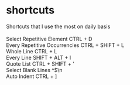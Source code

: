 # shortcuts
Shortcuts that I use the most on daily basis<br/>
<br/>
Select Repetitive Element CTRL + D<br/>
Every Repetitive Occurrencies CTRL + SHIFT + L<br/>
Whole Line CTRL + L<br/>
Every Line SHIFT + ALT + I<br/>
Quote List CTRL + SHIFT + '<br/>
Select Blank Lines ^$\n<br/>
Auto Indent CTRL + ]

